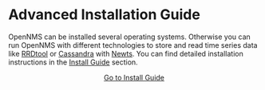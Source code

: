 # Advanced Installation Guide

OpenNMS can be installed several operating systems.
Otherwise you can run OpenNMS with different technologies to store and read time series data like [RRDtool](http://oss.oetiker.ch/rrdtool/) or [Cassandra](http://cassandra.apache.org) with [Newts](https://opennms.github.io/newts/).
You can find detailed installation instructions in the [Install Guide](https://docs.opennms.org/opennms/releases/latest/guide-install/guide-install.html) section.

<p style="text-align: center;"><a class="button primary" href="https://docs.opennms.org/opennms/releases/latest/guide-install/guide-install.html">Go to Install Guide</a></p>
